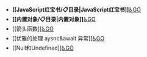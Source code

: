 - **[[JavaScript红宝书/📋目录|JavaScript红宝书]]**[♿GO](https://github.com/FourteenD/Note/blob/main/JavaScript红宝书/📋目录.md)
- **[[内置对象/📋目录|内置对象]]**[♿GO](https://github.com/FourteenD/Note/blob/main/内置对象/📋目录.md)
- [[箭头函数]][♿GO](https://github.com/FourteenD/Note/blob/main/技术/语言/JavaScript/箭头函数.md)
- [[优雅的处理 aysnc&await 异常]][♿GO](https://github.com/FourteenD/Note/blob/main/技术/语言/JavaScript/优雅的处理%20aysnc&await%20异常.md)
- [[Null和Undefined]][♿GO](https://github.com/FourteenD/Note/blob/main/技术/语言/JavaScript/Null和Undefined.md)
